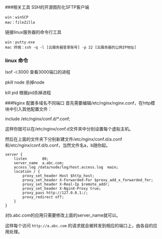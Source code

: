 ###相关工具
SSH的开源图形化SFTP客户端
```
win：winSCP  
mac：fileZilla
```
链接linux服务器的命令行工具
```
win：putty.exe 
mac 终端：ssh -q -l [云服务器登录账号] -p 22 [云服务器的公网IP地址]
```

### linux 命令
lsof -i:3000 查看3000端口的进程

pkill node 杀掉node

kill pid 根据pid杀掉进程




###Nginx 配置多域名不同端口
首先需要编辑/etc/nginx/nginx.conf，在http模块中引入其他配置文件：

include /etc/nginx/conf.d/*.conf;

这样你就可以在/etc/nginx/conf.d文件夹中分别设置每个虚拟主机。

然后在上面的文件夹下分别新建文件/etc/nginx/conf.d/a.conf和/etc/nginx/conf.d/b.conf，当然文件名a，b随你起。
```
server {
    listen       80;
    server_name  a.abc.com;
    access_log /data/node/log/host.access.log  main;
    location / {
        proxy_set_header Host $http_host;
        proxy_set_header X-Forwarded-For $proxy_add_x_forwarded_for;
        proxy_set_header X-Real-Ip $remote_addr;
        proxy_set_header X-NginX-Proxy true;
        proxy_pass http://127.0.0.1:/;
        proxy_redirect off;
    }
}
```
对b.abc.com的应用只需要修改上面的server_name就可以。

这样每个访问 `http://a.abc.com` 的请求就会被转发到相应的端口上，由各自的应用处理。
